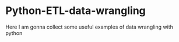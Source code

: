 # Python-ETL-data-wrangling
Here I am gonna collect some useful examples of data wrangling with python
